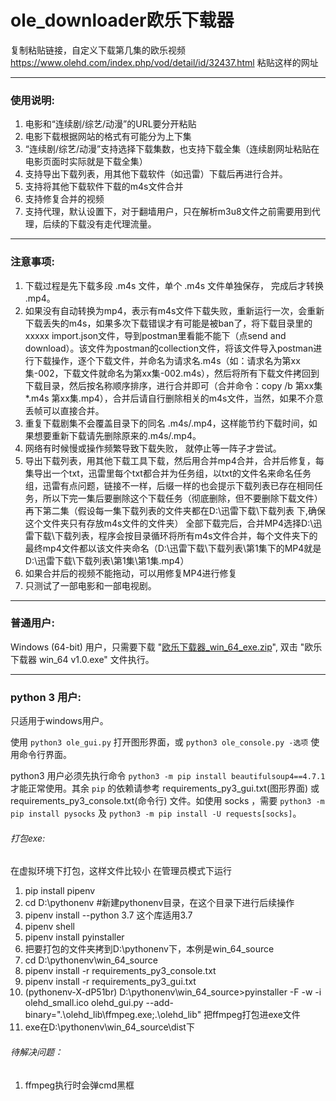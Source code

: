 # ole_downloader欧乐下载器
复制粘贴链接，自定义下载第几集的欧乐视频
https://www.olehd.com/index.php/vod/detail/id/32437.html 粘贴这样的网址

---
### 使用说明:

1. 电影和“连续剧/综艺/动漫”的URL要分开粘贴
2. 电影下载根据网站的格式有可能分为上下集
3. “连续剧/综艺/动漫”支持选择下载集数，也支持下载全集（连续剧网址粘贴在电影页面时实际就是下载全集）
4. 支持导出下载列表，用其他下载软件（如迅雷）下载后再进行合并。
5. 支持将其他下载软件下载的m4s文件合并
6. 支持修复合并的视频
7. 支持代理，默认设置下，对于翻墙用户，只在解析m3u8文件之前需要用到代理，后续的下载没有走代理流量。
---
### 注意事项:

1. 下载过程是先下载多段 .m4s 文件，单个 .m4s 文件单独保存， 完成后才转换 .mp4。
2. 如果没有自动转换为mp4，表示有m4s文件下载失败，重新运行一次，会重新下载丢失的m4s，如果多次下载错误才有可能是被ban了，将下载目录里的xxxxx import.json文件，导到postman里看能不能下（点send and download）。该文件为postman的collection文件，将该文件导入postman进行下载操作，逐个下载文件，并命名为请求名.m4s（如：请求名为第xx集-002，下载文件就命名为第xx集-002.m4s），然后将所有下载文件拷回到下载目录，然后按名称顺序排序，进行合并即可（合并命令：copy /b 第xx集*.m4s 第xx集.mp4），合并后请自行删除相关的m4s文件，当然，如果不介意丢帧可以直接合并。
3. 重复下载剧集不会覆盖目录下的同名 .m4s/.mp4，这样能节约下载时间，如果想要重新下载请先删除原来的.m4s/.mp4。
4. 网络有时候慢或操作频繁导致下载失败， 就停止等一阵子才尝试。 
5. 导出下载列表，用其他下载工具下载，然后用合并mp4合并，合并后修复，每集导出一个txt，迅雷里每个txt都合并为任务组，以txt的文件名来命名任务组，迅雷有点问题，链接不一样，后缀一样的也会提示下载列表已存在相同任务，所以下完一集后要删除这个下载任务（彻底删除，但不要删除下载文件）再下第二集（假设每一集下载列表的文件夹都在D:\迅雷下载\下载列表 下,确保这个文件夹只有存放m4s文件的文件夹）
全部下载完后，合并MP4选择D:\迅雷下载\下载列表，程序会按目录循环将所有m4s文件合并，每个文件夹下的最终mp4文件都以该文件夹命名（D:\迅雷下载\下载列表\第1集下的MP4就是D:\迅雷下载\下载列表\第1集\第1集.mp4）
6. 如果合并后的视频不能拖动，可以用修复MP4进行修复
7. 只测试了一部电影和一部电视剧。

---
### 普通用户:
Windows (64-bit) 用户，只需要下载 "[欧乐下载器_win_64_exe.zip](https://www.aliyundrive.com/s/Hcuz3LUxSRF)",  双击 "欧乐下载器 win_64 v1.0.exe" 文件执行。 

---
### python 3 用户:

只适用于windows用户。

使用 `python3 ole_gui.py` 打开图形界面，或 `python3 ole_console.py -选项` 使用命令行界面。

python3 用户必须先执行命令 `python3 -m pip install beautifulsoup4==4.7.1` 才能正常使用。其余 `pip` 的依赖请参考 requirements_py3_gui.txt(图形界面) 或 requirements_py3_console.txt(命令行) 文件。如使用 socks ，需要 `python3 -m pip install pysocks` 及 `python3 -m pip install -U requests[socks]`。


###### 打包exe:
在虚拟环境下打包，这样文件比较小
在管理员模式下运行
1. pip install pipenv
2. cd D:\pythonenv #新建pythonenv目录，在这个目录下进行后续操作
3. pipenv install --python 3.7 这个库适用3.7
4. pipenv shell
5. pipenv install pyinstaller
6. 把要打包的文件夹拷到D:\pythonenv下，本例是win_64_source
7. cd D:\pythonenv\win_64_source
8. pipenv install -r requirements_py3_console.txt
9. pipenv install -r requirements_py3_gui.txt
10. (pythonenv-X-dP51br) D:\pythonenv\win_64_source>pyinstaller -F -w -i olehd_small.ico  olehd_gui.py --add-binary=".\\olehd_lib\\ffmpeg.exe;.\\olehd_lib" 把ffmpeg打包进exe文件
11. exe在D:\pythonenv\win_64_source\dist下

###### 待解决问题：
1. ffmpeg执行时会弹cmd黑框
